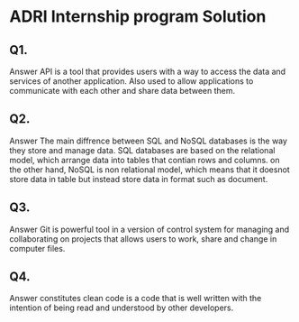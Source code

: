 # ADRI Internship program Solution

## Q1.

Answer API is a tool that provides users with a way to access the data and services of another application. Also used to allow applications to communicate with each other and share data between them.

## Q2.

Answer The main diffrence between SQL and NoSQL databases is the way they store and manage data. SQL databases are based on the relational model, which arrange data into tables that contian rows and columns. on the other hand, NoSQL  is non relational model, which means that it doesnot store data in table but instead store data in format such as document.

## Q3.

Answer Git is powerful tool in a version of control system for managing and collaborating on projects that allows users to work, share and change in computer files.

## Q4.

Answer  constitutes clean code is a code that is well written with the intention of being read and understood by other developers.
